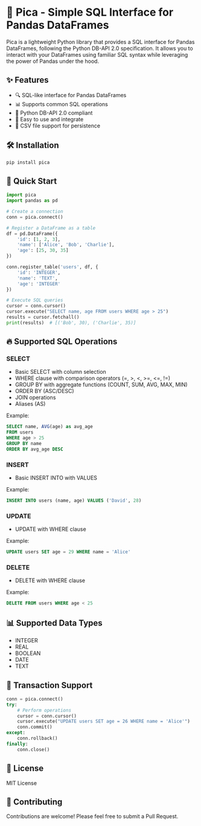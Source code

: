 # 🐼 Pica - Simple SQL Interface for Pandas DataFrames 

Pica is a lightweight Python library that provides a SQL interface for Pandas DataFrames, following the Python DB-API 2.0 specification. It allows you to interact with your DataFrames using familiar SQL syntax while leveraging the power of Pandas under the hood.

## ✨ Features

- 🔍 SQL-like interface for Pandas DataFrames
- 📊 Supports common SQL operations
- 🐍 Python DB-API 2.0 compliant
- 🚀 Easy to use and integrate
- 📝 CSV file support for persistence

## 🛠️ Installation

```bash
pip install pica
```

## 🎯 Quick Start

```python
import pica
import pandas as pd

# Create a connection
conn = pica.connect()

# Register a DataFrame as a table
df = pd.DataFrame({
    'id': [1, 2, 3],
    'name': ['Alice', 'Bob', 'Charlie'],
    'age': [25, 30, 35]
})

conn.register_table('users', df, {
    'id': 'INTEGER',
    'name': 'TEXT',
    'age': 'INTEGER'
})

# Execute SQL queries
cursor = conn.cursor()
cursor.execute("SELECT name, age FROM users WHERE age > 25")
results = cursor.fetchall()
print(results)  # [('Bob', 30), ('Charlie', 35)]
```

## 🔥 Supported SQL Operations

### SELECT
- Basic SELECT with column selection
- WHERE clause with comparison operators (=, >, <, >=, <=, !=)
- GROUP BY with aggregate functions (COUNT, SUM, AVG, MAX, MIN)
- ORDER BY (ASC/DESC)
- JOIN operations
- Aliases (AS)

Example:
```sql
SELECT name, AVG(age) as avg_age 
FROM users 
WHERE age > 25 
GROUP BY name 
ORDER BY avg_age DESC
```

### INSERT
- Basic INSERT INTO with VALUES

Example:
```sql
INSERT INTO users (name, age) VALUES ('David', 28)
```

### UPDATE
- UPDATE with WHERE clause

Example:
```sql
UPDATE users SET age = 29 WHERE name = 'Alice'
```

### DELETE
- DELETE with WHERE clause

Example:
```sql
DELETE FROM users WHERE age < 25
```

## 📊 Supported Data Types

- INTEGER
- REAL
- BOOLEAN
- DATE
- TEXT

## 🔄 Transaction Support

```python
conn = pica.connect()
try:
    # Perform operations
    cursor = conn.cursor()
    cursor.execute("UPDATE users SET age = 26 WHERE name = 'Alice'")
    conn.commit()
except:
    conn.rollback()
finally:
    conn.close()
```

## 📝 License

MIT License

## 🤝 Contributing

Contributions are welcome! Please feel free to submit a Pull Request.